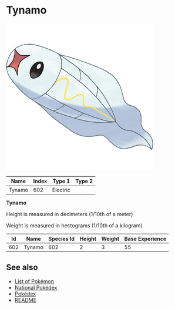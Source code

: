 # Tynamo


![Tynamo](images/602.png)

| **Name** | **Index** | **Type 1** | **Type 2** |
|----|----|----|----|
| Tynamo | 602 | Electric  |  |

**Tynamo** 


Height is measured in decimeters (1/10th of a meter)

Weight is measured in hectograms (1/10th of a kilogram)

| **Id** | **Name** | **Species Id** | **Height** | **Weight** | **Base Experience** |
|--------|----------|----------------|------------|------------|---------------------|
| 602 | Tynamo | 602 | 2 | 3 | 55 |


## See also

- [List of Pokémon](../pokemon.md)
- [National Pokédex](../national_pokedex.md)
- [Pokédex](../pokedex.md)
- [README](../README.md)
